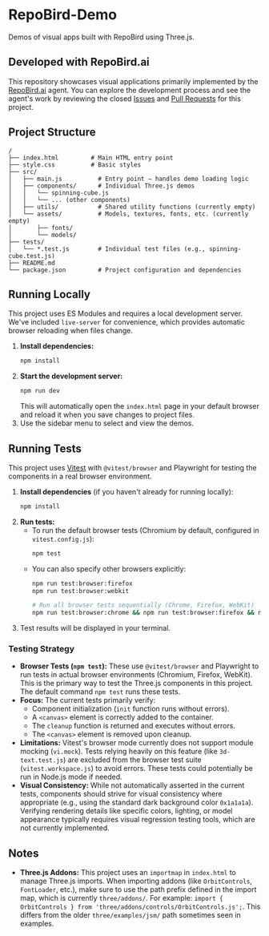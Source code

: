 # RepoBird-Demo

Demos of visual apps built with RepoBird using Three.js.

## Developed with RepoBird.ai

This repository showcases visual applications primarily implemented by the [RepoBird.ai](https://repobird.ai/) agent. You can explore the development process and see the agent's work by reviewing the closed [Issues](https://github.com/ariel-frischer/RepoBird-Demo/issues?q=is%3Aissue+is%3Aclosed) and [Pull Requests](https://github.com/ariel-frischer/RepoBird-Demo/pulls?q=is%3Apr+is%3Aclosed) for this project.


## Project Structure

```
/
├── index.html         # Main HTML entry point
├── style.css          # Basic styles
├── src/
│   ├── main.js          # Entry point – handles demo loading logic
│   ├── components/      # Individual Three.js demos
│   │   └── spinning-cube.js
│   │   └── ... (other components)
│   ├── utils/           # Shared utility functions (currently empty)
│   └── assets/          # Models, textures, fonts, etc. (currently empty)
│       ├── fonts/
│       └── models/
├── tests/
│   └── *.test.js        # Individual test files (e.g., spinning-cube.test.js)
├── README.md
└── package.json         # Project configuration and dependencies
```

## Running Locally

This project uses ES Modules and requires a local development server. We've included `live-server` for convenience, which provides automatic browser reloading when files change.

1.  **Install dependencies:**
    ```bash
    npm install
    ```
2.  **Start the development server:**
    ```bash
    npm run dev
    ```
    This will automatically open the `index.html` page in your default browser and reload it when you save changes to project files.
3.  Use the sidebar menu to select and view the demos.

## Running Tests

This project uses [Vitest](https://vitest.dev/) with `@vitest/browser` and Playwright for testing the components in a real browser environment.

1.  **Install dependencies** (if you haven't already for running locally):
    ```bash
    npm install
    ```
2.  **Run tests:**
    *   To run the default browser tests (Chromium by default, configured in `vitest.config.js`):
        ```bash
        npm test
        ```
    *   You can also specify other browsers explicitly:
        ```bash
        npm run test:browser:firefox
        npm run test:browser:webkit

        # Run all browser tests sequentially (Chrome, Firefox, WebKit)
        npm run test:browser:chrome && npm run test:browser:firefox && npm run test:browser:webkit
        ```
3.  Test results will be displayed in your terminal.

### Testing Strategy

*   **Browser Tests (`npm test`):** These use `@vitest/browser` and Playwright to run tests in actual browser environments (Chromium, Firefox, WebKit). This is the primary way to test the Three.js components in this project. The default command `npm test` runs these tests.
*   **Focus:** The current tests primarily verify:
    *   Component initialization (`init` function runs without errors).
    *   A `<canvas>` element is correctly added to the container.
    *   The `cleanup` function is returned and executes without errors.
    *   The `<canvas>` element is removed upon cleanup.
*   **Limitations:** Vitest's browser mode currently does not support module mocking (`vi.mock`). Tests relying heavily on this feature (like `3d-text.test.js`) are excluded from the browser test suite (`vitest.workspace.js`) to avoid errors. These tests could potentially be run in Node.js mode if needed.
*   **Visual Consistency:** While not automatically asserted in the current tests, components should strive for visual consistency where appropriate (e.g., using the standard dark background color `0x1a1a1a`). Verifying rendering details like specific colors, lighting, or model appearance typically requires visual regression testing tools, which are not currently implemented.

## Notes

*   **Three.js Addons:** This project uses an `importmap` in `index.html` to manage Three.js imports. When importing addons (like `OrbitControls`, `FontLoader`, etc.), make sure to use the path prefix defined in the import map, which is currently `three/addons/`. For example: `import { OrbitControls } from 'three/addons/controls/OrbitControls.js';`. This differs from the older `three/examples/jsm/` path sometimes seen in examples.
